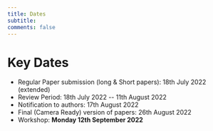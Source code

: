 ```yaml
---
title: Dates 
subtitle: 
comments: false
---
```


# Key Dates

* Regular Paper submission (long & Short papers): 18th July 2022 (extended)
* Review Period: 18th July 2022 -- 11th August 2022
* Notification to authors: 17th August 2022
* Final (Camera Ready) version of papers: 26th August 2022
* Workshop: **Monday 12th September 2022**
